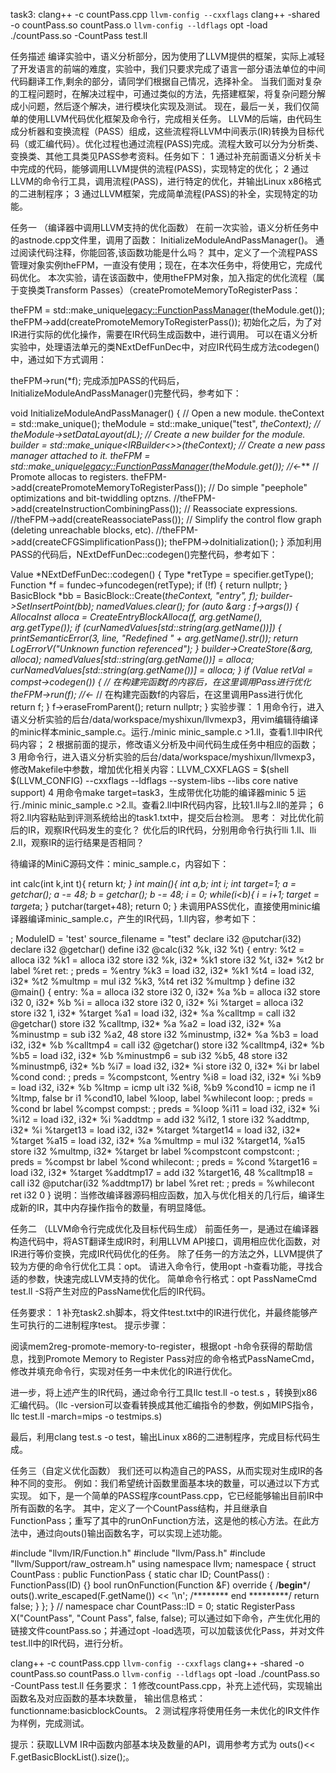






task3:
clang++ -c countPass.cpp `llvm-config --cxxflags`
clang++ -shared -o countPass.so countPass.o `llvm-config --ldflags`
opt -load ./countPass.so -CountPass test.ll

任务描述
编译实验中，语义分析部分，因为使用了LLVM提供的框架，实际上减轻了开发语言的前端的难度，实验中，我们只要求完成了语言一部分语法单位的中间代码翻译工作,剩余的部分，请同学们根据自己情况，选择补全。
当我们面对复杂的工程问题时，在解决过程中，可通过类似的方法，先搭建框架，将复杂问题分解成小问题，然后逐个解决，进行模块化实现及测试。
现在，最后一关，我们仅简单的使用LLVM代码优化框架及命令行，完成相关任务。
LLVM的后端，由代码生成分析器和变换流程（PASS）组成，这些流程将LLVM中间表示(IR)转换为目标代码（或汇编代码）。优化过程也通过流程(PASS)完成。流程大致可以分为分析类、变换类、其他工具类见PASS参考资料。任务如下：
1 通过补充前面语义分析关卡中完成的代码，能够调用LLVM提供的流程(PASS)，实现特定的优化；
2 通过LLVM的命令行工具，调用流程(PASS)，进行特定的优化，并输出Linux x86格式的二进制程序；
3 通过LLVM框架，完成简单流程(PASS)的补全，实现特定的功能。

任务一 （编译器中调用LLVM支持的优化函数）
在前一次实验，语义分析任务中的astnode.cpp文件里，调用了函数：
InitializeModuleAndPassManager()。
通过阅读代码注释，你能回答,该函数功能是什么吗？
其中，定义了一个流程PASS管理对象实例theFPM，一直没有使用；现在，在本次任务中，将使用它，完成代码优化。
本次实验，请在该函数中，使用theFPM对象，加入指定的优化流程（属于变换类Transform Passes）（createPromoteMemoryToRegisterPass：

theFPM = std::make_unique<legacy::FunctionPassManager>(theModule.get()); 
theFPM->add(createPromoteMemoryToRegisterPass());
初始化之后，为了对IR进行实际的优化操作，需要在IR代码生成函数中，进行调用。
可以在语义分析实验中，处理语法单元的类NExtDefFunDec中，对应IR代码生成方法codegen()中，通过如下方式调用：

theFPM->run(*f); 
完成添加PASS的代码后，InitializeModuleAndPassManager()完整代码，参考如下：

void InitializeModuleAndPassManager() {
  // Open a new module.
  theContext = std::make_unique<LLVMContext>();
  theModule = std::make_unique<Module>("test", *theContext);
  // theModule->setDataLayout(dL);
  // Create a new builder for the module.
  builder = std::make_unique<IRBuilder<>>(*theContext);
  // Create a new pass manager attached to it.
  theFPM = std::make_unique<legacy::FunctionPassManager>(theModule.get()); //<-****
  // Promote allocas to registers.
  theFPM->add(createPromoteMemoryToRegisterPass());
  // Do simple "peephole" optimizations and bit-twiddling optzns.
  //theFPM->add(createInstructionCombiningPass());
  // Reassociate expressions.
  //theFPM->add(createReassociatePass());
  // Simplify the control flow graph (deleting unreachable blocks, etc).
  //theFPM->add(createCFGSimplificationPass());
  theFPM->doInitialization();
}
添加利用PASS的代码后，NExtDefFunDec::codegen()完整代码，参考如下：

Value *NExtDefFunDec::codegen() {
  Type *retType = specifier.getType();
  Function *f = fundec->funcodegen(retType);
  if (!f) {
    return nullptr;
  }
  BasicBlock *bb = BasicBlock::Create(*theContext, "entry", f);
  builder->SetInsertPoint(bb);
  namedValues.clear();
  for (auto &arg : f->args()) {
    AllocaInst *alloca =
        CreateEntryBlockAlloca(f, arg.getName(), arg.getType());
    if (curNamedValues[std::string(arg.getName())]) {
      printSemanticError(3, line, "Redefined " + arg.getName().str());
      return LogErrorV("Unknown function referenced");
    }
    builder->CreateStore(&arg, alloca);
    namedValues[std::string(arg.getName())] = alloca;
    curNamedValues[std::string(arg.getName())] = alloca;
  }
  if (Value *retVal = compst->codegen()) {
    // 在构建完函数f的内容后，在这里调用Pass进行优化
    theFPM->run(*f);   //<-****
    // 在构建完函数f的内容后，在这里调用Pass进行优化
    return f;
  }
  f->eraseFromParent();
  return nullptr;
}
实验步骤：
1 用命令行，进入语义分析实验的后台/data/workspace/myshixun/llvmexp3，用vim编辑待编译的minic样本minic_sample.c。运行./minic minic_sample.c >1.ll，查看1.ll中IR代码内容；
2 根据前面的提示，修改语义分析及中间代码生成任务中相应的函数；
3 用命令行，进入语义分析实验的后台/data/workspace/myshixun/llvmexp3，修改Makefile中参数，增加优化相关内容：LLVM_CXXFLAGS = $(shell $(LLVM_CONFIG) --cxxflags --ldflags --system-libs --libs core native support)
4 用命令make target=task3，生成带优化功能的编译器minic
5 运行./minic minic_sample.c >2.ll。查看2.ll中IR代码内容，比较1.ll与2.ll的差异；
6 将2.ll内容粘贴到评测系统给出的task1.txt中，提交后台检测。
思考：
对比优化前后的IR，观察IR代码发生的变化？
优化后的IR代码，分别用命令行执行lli 1.ll、lli 2.ll，观察IR的运行结果是否相同？

待编译的MiniC源码文件：minic_sample.c，内容如下：

int calc(int k,int t){
    return k*t;
}
int main(){
    int a,b;
    int i;
    int target=1;
    a = getchar();
    a -= 48;
    b = getchar();
    b -= 48;
    i = 0;
    while(i<b){
        i = i+1;
        target = target*a;
    }
    putchar(target+48);
    return 0;
}
未调用PASS优化，直接使用minic编译器编译minic_sample.c，产生的IR代码，1.ll内容，参考如下：

; ModuleID = 'test'
source_filename = "test"
declare i32 @putchar(i32)
declare i32 @getchar()
define i32 @calc(i32 %k, i32 %t) {
entry:
  %t2 = alloca i32
  %k1 = alloca i32
  store i32 %k, i32* %k1
  store i32 %t, i32* %t2
  br label %ret
ret:                                              ; preds = %entry
  %k3 = load i32, i32* %k1
  %t4 = load i32, i32* %t2
  %multmp = mul i32 %k3, %t4
  ret i32 %multmp
}
define i32 @main() {
entry:
  %a = alloca i32
  store i32 0, i32* %a
  %b = alloca i32
  store i32 0, i32* %b
  %i = alloca i32
  store i32 0, i32* %i
  %target = alloca i32
  store i32 1, i32* %target
  %a1 = load i32, i32* %a
  %calltmp = call i32 @getchar()
  store i32 %calltmp, i32* %a
  %a2 = load i32, i32* %a
  %minustmp = sub i32 %a2, 48
  store i32 %minustmp, i32* %a
  %b3 = load i32, i32* %b
  %calltmp4 = call i32 @getchar()
  store i32 %calltmp4, i32* %b
  %b5 = load i32, i32* %b
  %minustmp6 = sub i32 %b5, 48
  store i32 %minustmp6, i32* %b
  %i7 = load i32, i32* %i
  store i32 0, i32* %i
  br label %cond
cond:                                             ; preds = %compstcont, %entry
  %i8 = load i32, i32* %i
  %b9 = load i32, i32* %b
  %ltmp = icmp ult i32 %i8, %b9
  %cond10 = icmp ne i1 %ltmp, false
  br i1 %cond10, label %loop, label %whilecont
loop:                                             ; preds = %cond
  br label %compst
compst:                                           ; preds = %loop
  %i11 = load i32, i32* %i
  %i12 = load i32, i32* %i
  %addtmp = add i32 %i12, 1
  store i32 %addtmp, i32* %i
  %target13 = load i32, i32* %target
  %target14 = load i32, i32* %target
  %a15 = load i32, i32* %a
  %multmp = mul i32 %target14, %a15
  store i32 %multmp, i32* %target
  br label %compstcont
compstcont:                                       ; preds = %compst
  br label %cond
whilecont:                                        ; preds = %cond
  %target16 = load i32, i32* %target
  %addtmp17 = add i32 %target16, 48
  %calltmp18 = call i32 @putchar(i32 %addtmp17)
  br label %ret
ret:                                              ; preds = %whilecont
  ret i32 0
}
说明：当修改编译器源码相应函数，加入与优化相关的几行后，编译生成新的IR，其中内存操作指令的数量，有明显降低。

任务二 （LLVM命令行完成优化及目标代码生成）
前面任务一，是通过在编译器构造代码中，将AST翻译生成IR时，利用LLVM API接口，调用相应优化函数，对IR进行等价变换，完成IR代码优化的任务。
除了任务一的方法之外，LLVM提供了较为方便的命令行优化工具：opt。
请进入命令行，使用opt -h查看功能，寻找合适的参数，快速完成LLVM支持的优化。
简单命令行格式：opt PassNameCmd test.ll -S将产生对应的PassName优化后的IR代码。

任务要求：
1 补充task2.sh脚本，将文件test.txt中的IR进行优化，并最终能够产生可执行的二进制程序test。
提示步骤：

阅读mem2reg-promote-memory-to-register，根据opt -h命令获得的帮助信息，找到Promote Memory to Register Pass对应的命令格式PassNameCmd，修改并填充命令行，实现对任务一中未优化的IR进行优化。

进一步，将上述产生的IR代码，通过命令行工具llc test.ll -o test.s ，转换到x86汇编代码。（llc -version可以查看转换成其他汇编指令的参数，例如MIPS指令，llc test.ll -march=mips -o testmips.s)

最后，利用clang test.s -o test，输出Linux x86的二进制程序，完成目标代码生成。

任务三（自定义优化函数）
我们还可以构造自己的PASS，从而实现对生成IR的各种不同的变形。
例如：我们希望统计函数里面基本块的数量，可以通过以下方式实现。
如下，是一个简单的PASS程序countPass.cpp，它已经能够输出目前IR中所有函数的名字。
其中，定义了一个CountPass结构，并且继承自FunctionPass；重写了其中的runOnFunction方法，这是他的核心方法。在此方法中，通过向outs()输出函数名字，可以实现上述功能。

#include "llvm/IR/Function.h"
#include "llvm/Pass.h"
#include "llvm/Support/raw_ostream.h"
using namespace llvm;
namespace {
struct CountPass : public FunctionPass {
  static char ID;
  CountPass() : FunctionPass(ID) {}
  bool runOnFunction(Function &F) override {
  /********begin*********/
    outs().write_escaped(F.getName()) << '\n';
  /******** end *********/
    return false;
  }
};
} // namespace
char CountPass::ID = 0;
static RegisterPass<CountPass> X("CountPass", "Count Pass", false, false);
可以通过如下命令，产生优化用的链接文件countPass.so；并通过opt -load选项，可以加载该优化Pass，并对文件test.ll中的IR代码，进行分析。

clang++ -c countPass.cpp `llvm-config --cxxflags`
clang++ -shared -o countPass.so countPass.o `llvm-config --ldflags`
opt -load ./countPass.so -CountPass test.ll
任务要求：
1 修改countPass.cpp，补充上述代码，实现输出函数名及对应函数的基本块数量，
输出信息格式：functionname:basicblockCounts。
2 测试程序将使用任务一未优化的IR文件作为样例，完成测试。

提示：获取LLVM IR中函数内部基本块及数量的API，调用参考方式为
outs()<< F.getBasicBlockList().size();。